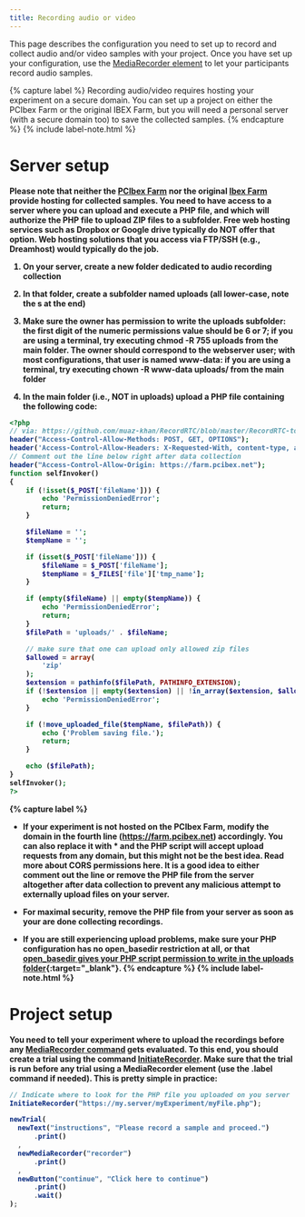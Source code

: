 ```yaml
---
title: Recording audio or video
---
```


This page describes the configuration you need to set up to record and collect audio and/or video samples with your project. Once you have set up your configuration, use the [MediaRecorder element]({{site.baseurl}}/mediarecorder/) to let your participants record audio samples.

{% capture label %}
Recording audio/video requires hosting your experiment on a secure domain. You can set up a project on either the PCIbex Farm or the original IBEX Farm, but you will need a personal server (with a secure domain too) to save the collected samples.
{% endcapture %}
{% include label-note.html %}

# Server setup

<b>Please note<b> that neither the [PCIbex Farm](https://farm.pcibex.net) nor the original [Ibex Farm](https://spellout.net/ibexfarm/) provide hosting for collected samples. You need to have access to a server where you can upload and execute a PHP file, and which will authorize the PHP file to upload ZIP files to a subfolder. Free web hosting services such as Dropbox or Google drive typically do NOT offer that option. Web hosting solutions that you access via FTP/SSH (e.g., Dreamhost) would typically do the job.
  
1. On your server, create a new folder dedicated to audio recording collection

2. In that folder, create a subfolder named uploads (all lower-case, note the s at the end)

3. Make sure the owner has permission to write the uploads subfolder: the first digit of the numeric permissions value should be 6 or 7; if you are using a terminal, try executing chmod -R 755 uploads from the main folder. The owner should correspond to the webserver user; with most configurations, that user is named www-data: if you are using a terminal, try executing chown -R www-data uploads/ from the main folder

4. In the main folder (i.e., NOT in uploads) upload a PHP file containing the following code:

<!--more--> 

```php
<?php
// via: https://github.com/muaz-khan/RecordRTC/blob/master/RecordRTC-to-PHP/save.php
header("Access-Control-Allow-Methods: POST, GET, OPTIONS");
header('Access-Control-Allow-Headers: X-Requested-With, content-type, access-control-allow-methods');
// Comment out the line below right after data collection
header("Access-Control-Allow-Origin: https://farm.pcibex.net");
function selfInvoker()
{
    if (!isset($_POST['fileName'])) {
        echo 'PermissionDeniedError';
        return;
    }

    $fileName = '';
    $tempName = '';

    if (isset($_POST['fileName'])) {
        $fileName = $_POST['fileName'];
        $tempName = $_FILES['file']['tmp_name'];
    }

    if (empty($fileName) || empty($tempName)) {
        echo 'PermissionDeniedError';
        return;
    }
    $filePath = 'uploads/' . $fileName;

    // make sure that one can upload only allowed zip files
    $allowed = array(
        'zip'
    );
    $extension = pathinfo($filePath, PATHINFO_EXTENSION);
    if (!$extension || empty($extension) || !in_array($extension, $allowed)) {
        echo 'PermissionDeniedError';
    }

    if (!move_uploaded_file($tempName, $filePath)) {
        echo ('Problem saving file.');
        return;
    }

    echo ($filePath);
}
selfInvoker();
?>
```  

{% capture label %}
+ If your experiment is not hosted on the PCIbex Farm, modify the domain in the fourth line (https://farm.pcibex.net) accordingly. You can also replace it with * and the PHP script will accept upload requests from any domain, but this might not be the best idea. Read more about CORS permissions here. It is a good idea to either comment out the line or remove the PHP file from the server altogether after data collection to prevent any malicious attempt to externally upload files on your server.

+ **For maximal security, remove the PHP file from your server as soon as your are done collecting recordings.**

+ If you are still experiencing upload problems, make sure your PHP configuration has no open_basedir restriction at all, or that [open_basedir gives your PHP script permission to write in the uploads folder](https://stackoverflow.com/questions/13291185/how-to-set-for-specific-directory-open-basedir/13291257#13291257){:target="_blank"}.
{% endcapture %}
{% include label-note.html %}


# Project setup

You need to tell your experiment where to upload the recordings before any [MediaRecorder command]({{site.baseurl}}/mediarecorder/) gets evaluated. To this end, you should create a trial using the command [InitiateRecorder]({{site.baseurl}}/global-commands/initiaterecorder/). Make sure that the trial is run before any trial using a MediaRecorder element (use the .label command if needed). This is pretty simple in practice:

<!--more--> 

```javascript
// Indicate where to look for the PHP file you uploaded on you server
InitiateRecorder("https://my.server/myExperiment/myFile.php");

newTrial(
  newText("instructions", "Please record a sample and proceed.")
      .print()
  ,
  newMediaRecorder("recorder")
      .print()
  ,
  newButton("continue", "Click here to continue")
      .print()
      .wait()
);
```  

